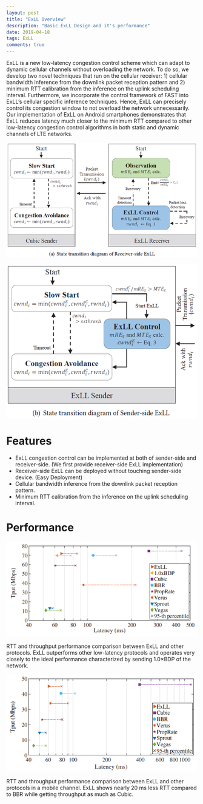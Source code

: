 ```yaml
---
layout: post
title: "ExLL Overview"
description: "Basic ExLL Design and it's performance"
date: 2019-04-18
tags: ExLL
comments: true
---
```


 ExLL is a new low-latency congestion control scheme which can adapt to dynamic cellular channels without overloading the network. To do so, we develop two novel techniques that run on the cellular receiver: 1) cellular bandwidth inference from the downlink packet reception pattern and 2) minimum RTT calibration from the inference on the uplink scheduling interval. Furthermore, we incorporate the control framework of FAST into ExLL’s cellular specific inference techniques. Hence, ExLL can precisely control its congestion window to not overload the network unnecessarily. Our implementation of ExLL on Android smartphones demonstrates that ExLL reduces latency much closer to the minimum RTT compared to other low-latency congestion control algorithms in both static and dynamic channels of LTE networks.

![Receiver-based ExLL Design Overview](https://raw.githubusercontent.com/msnl/exll/master/assets/ExLL_Overview_receiver.PNG)

![Sender-based ExLL Design Overview](https://raw.githubusercontent.com/msnl/exll/master/assets/ExLL_Overview_sender.PNG)

# Features
- ExLL congestion control can be implemented at both of sender-side and receiver-side. (We first provide receiver-side ExLL implementation)
- Receiver-side ExLL can be deployed without touching sender-side device. (Easy Deployment)
- Cellular bandwidth inference from the downlink packet reception pattern.
- Minimum RTT calibration from the inference on the uplink scheduling interval.

# Performance

![Static Performance](https://raw.githubusercontent.com/msnl/exll/master/assets/ExLL_Static.PNG)

RTT and throughput performance comparison between ExLL and other protocols. ExLL outperforms other low-latency protocols and operates very closely to the ideal performance characterized by sending 1.0×BDP of the network.


![Mobile Performance](https://raw.githubusercontent.com/msnl/exll/master/assets/ExLL_Mobile.PNG)

RTT and throughput performance comparison between ExLL and other protocols in a mobile channel. ExLL shows nearly 20 ms less RTT compared to BBR while getting throughput as much as Cubic.

